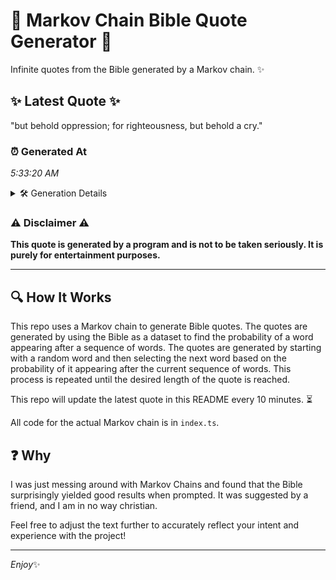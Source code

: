 # 📖 Markov Chain Bible Quote Generator 📖

Infinite quotes from the Bible generated by a Markov chain. ✨

## ✨ Latest Quote ✨
"but behold oppression; for righteousness, but behold a cry."

### ⏰ Generated At
*5:33:20 AM*

<details>
    <summary>🛠️ Generation Details</summary>
    <p>
        <strong>🌱 Seed:</strong> but<br>
        <strong>🔄 Iterations:</strong> 8<br>
        <strong>📜 Context History:</strong><br>[ but ]: behold<br>[ but, behold ]: oppression;<br>[ but, behold, oppression; ]: for<br>[ but, behold, oppression;, for ]: righteousness,<br>[ but, behold, oppression;, for, righteousness, ]: but<br>[ but, behold, oppression;, for, righteousness,, but ]: behold<br>[ behold, oppression;, for, righteousness,, but, behold ]: a<br>[ oppression;, for, righteousness,, but, behold, a ]: cry.<br>
    </p>
</details>

### ⚠️ Disclaimer ⚠️
**This quote is generated by a program and is not to be taken seriously. It is purely for entertainment purposes.**

---

## 🔍 How It Works

This repo uses a Markov chain to generate Bible quotes. The quotes are generated by using the Bible as a dataset to find the probability of a word appearing after a sequence of words. The quotes are generated by starting with a random word and then selecting the next word based on the probability of it appearing after the current sequence of words. This process is repeated until the desired length of the quote is reached.

This repo will update the latest quote in this README every 10 minutes. ⏳

All code for the actual Markov chain is in `index.ts`.

## ❓ Why

I was just messing around with Markov Chains and found that the Bible surprisingly yielded good results when prompted. 
It was suggested by a friend, and I am in no way christian.

Feel free to adjust the text further to accurately reflect your intent and experience with the project!

---

*Enjoy*✨
